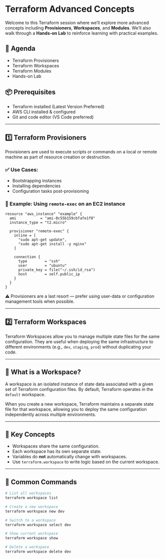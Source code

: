 # Terraform Advanced Concepts

Welcome to this Terraform session where we’ll explore more advanced concepts including **Provisioners**, **Workspaces**, and **Modules**. We’ll also walk through a **Hands-on Lab** to reinforce learning with practical examples.

## 📅 Agenda

- Terraform Provisioners
- Terraform Workspaces
- Terraform Modules
- Hands-on Lab

## 📦 Prerequisites

- Terraform installed (Latest Version Preferred)
- AWS CLI installed & configured
- Git and code editor (VS Code preferred)

---

## 1️⃣ Terraform Provisioners

Provisioners are used to execute scripts or commands on a local or remote machine as part of resource creation or destruction.

### ✅ Use Cases:
- Bootstrapping instances
- Installing dependencies
- Configuration tasks post-provisioning

### 🧪 Example: Using `remote-exec` on an EC2 instance

```hcl
resource "aws_instance" "example" {
  ami           = "ami-0c55b159cbfafe1f0"
  instance_type = "t2.micro"

  provisioner "remote-exec" {
    inline = [
      "sudo apt-get update",
      "sudo apt-get install -y nginx"
    ]

    connection {
      type        = "ssh"
      user        = "ubuntu"
      private_key = file("~/.ssh/id_rsa")
      host        = self.public_ip
    }
  }
}
```
⚠️ Provisioners are a last resort — prefer using user-data or configuration management tools when possible.

---

## 2️⃣ Terraform Workspaces

Terraform Workspaces allow you to manage multiple state files for the same configuration. They are useful when deploying the same infrastructure to different environments (e.g., `dev`, `staging`, `prod`) without duplicating your code.

---

## 📘 What is a Workspace?

A workspace is an isolated instance of state data associated with a given set of Terraform configuration files. By default, Terraform operates in the `default` workspace.

When you create a new workspace, Terraform maintains a separate state file for that workspace, allowing you to deploy the same configuration independently across multiple environments.

---

## 🧠 Key Concepts

- Workspaces share the same configuration.
- Each workspace has its own separate state.
- Variables do **not** automatically change with workspaces.
- Use `terraform.workspace` to write logic based on the current workspace.

---

## 🔧 Common Commands

```bash
# List all workspaces
terraform workspace list

# Create a new workspace
terraform workspace new dev

# Switch to a workspace
terraform workspace select dev

# Show current workspace
terraform workspace show

# Delete a workspace
terraform workspace delete dev
